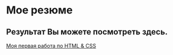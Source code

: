 # Мое резюме
## Результат Вы можете посмотреть здесь.
[Моя первая работа по HTML & CSS](https://galina3217552.github.io/resume/)
